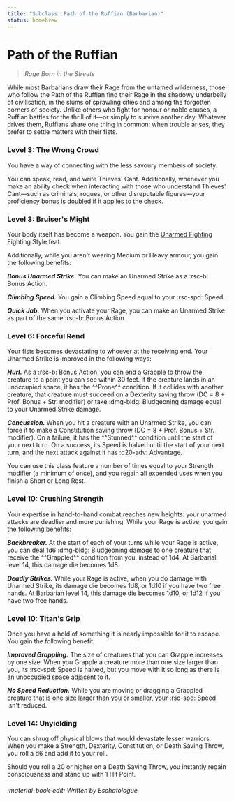 ```yaml
---
title: "Subclass: Path of the Ruffian (Barbarian)"
status: homebrew
---
```


<p style="display:none">
Rage Born in the Streets
</p>

# Path of the Ruffian

> *Rage Born in the Streets*

While most Barbarians draw their Rage from the untamed wilderness, those who follow the Path of the Ruffian find their Rage in the shadowy underbelly of civilisation, in the slums of sprawling cities and among the forgotten corners of society. Unlike others who fight for honour or noble causes, a Ruffian battles for the thrill of it—or simply to survive another day. Whatever drives them, Ruffians share one thing in common: when trouble arises, they prefer to settle matters with their fists.

### Level 3: The Wrong Crowd

You have a way of connecting with the less savoury members of society. 

You can speak, read, and write Thieves' Cant. Additionally, whenever you make an ability check when interacting with those who understand Thieves' Cant—such as criminals, rogues, or other disreputable figures—your proficiency bonus is doubled if it applies to the check.

### Level 3: Bruiser's Might

Your body itself has become a weapon. You gain the [Unarmed Fighting](../../option/feat/feat-fighting-style/phb24.md#unarmed-fighting) Fighting Style feat.

Additionally, while you aren't wearing Medium or Heavy armour, you gain the following benefits:

***Bonus Unarmed Strike.*** You can make an Unarmed Strike as a :rsc-b: Bonus Action.

***Climbing Speed.*** You gain a Climbing Speed equal to your :rsc-spd: Speed.

***Quick Jab.*** When you activate your Rage, you can make an Unarmed Strike as part of the same :rsc-b: Bonus Action.

### Level 6: Forceful Rend

Your fists becomes devastating to whoever at the receiving end. Your Unarmed Strike is improved in the following ways:

***Hurl.*** As a :rsc-b: Bonus Action, you can end a Grapple to throw the creature to a point you can see within 30 feet. If the creature lands in an unoccupied space, it has the ^^Prone^^ condition. If it collides with another creature, that creature must succeed on a Dexterity saving throw (DC = 8 + Prof. Bonus + Str. modifier) or take :dmg-bldg: Bludgeoning damage equal to your Unarmed Strike damage.

***Concussion.*** When you hit a creature with an Unarmed Strike, you can force it to make a Constitution saving throw (DC = 8 + Prof. Bonus + Str. modifier). On a failure, it has the ^^Stunned^^ condition until the start of your next turn. On a success, its Speed is halved until the start of your next turn, and the next attack against it has :d20-adv: Advantage.

You can use this class feature a number of times equal to your Strength modifier (a minimum of once), and you regain all expended uses when you finish a Short or Long Rest.

### Level 10: Crushing Strength

Your expertise in hand-to-hand combat reaches new heights: your unarmed attacks are deadlier and more punishing. While your Rage is active, you gain the following benefits:

***Backbreaker.*** At the start of each of your turns while your Rage is active, you can deal 1d6 :dmg-bldg: Bludgeoning damage to one creature that receive the ^^Grappled^^ condition from you, instead of 1d4. At Barbarial level 14, this damage die becomes 1d8.

***Deadly Strikes.*** While your Rage is active, when you do damage with Unarmed Strike, its damage die becomes 1d8, or 1d10 if you have two free hands. At Barbarian level 14, this damage die becomes 1d10, or 1d12 if you have two free hands.

### Level 10: Titan's Grip

Once you have a hold of something it is nearly impossible for it to escape. You gain the following benefit:

***Improved Grappling.*** The size of creatures that you can Grapple increases by one size. When you Grapple a creature more than one size larger than you, its :rsc-spd: Speed is halved, but you move with it so long as there is an unoccupied space adjacent to it.

***No Speed Reduction.*** While you are moving or dragging a Grappled creature that is one size larger than you or smaller, your :rsc-spd: Speed isn't reduced.

### Level 14: Unyielding

You can shrug off physical blows that would devastate lesser warriors. When you make a Strength, Dexterity, Constitution, or Death Saving Throw, you roll a d6 and add it to your roll.

Should you roll a 20 or higher on a Death Saving Throw, you instantly regain consciousness and stand up with 1 Hit Point.

###### :material-book-edit: Written by *Eschatologue*
